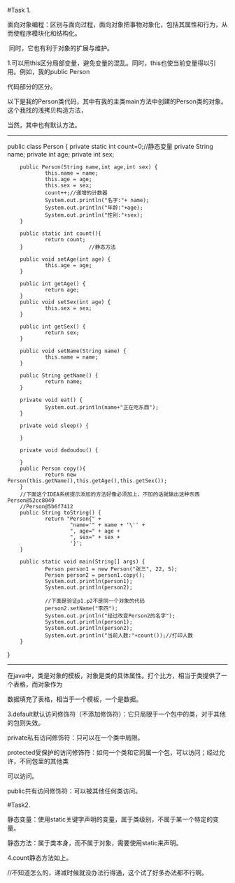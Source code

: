 #Task 1.

面向对象编程：区别与面向过程，面向对象把事物对象化，包括其属性和行为，从而使程序模块化和结构化。

​                           同时，它也有利于对象的扩展与维护。

1.可以用this区分局部变量，避免变量的混乱。同时，this也使当前变量得以引用。例如，我的public Person

  代码部分的区分。

以下是我的Person类代码，其中有我的主类main方法中创建的Person类的对象。这个我找的浅拷贝构造方法，

当然，其中也有默认方法。

-----------------------------------------------------------------------------------------------------------------------------------

public class Person {
        private static int count=0;//静态变量
        private String name;
        private int age;
        private int sex;

        public Person(String name,int age,int sex) {
                this.name = name;
                this.age = age;
                this.sex = sex;
                count++;//递增的计数器
                System.out.println("名字:"+ name);
                System.out.println("年龄:"+age);
                System.out.println("性别:"+sex);
        }
    
        public static int count(){
                return count;
        }                     //静态方法
    
        public void setAge(int age) {
                this.age = age;
        }
    
        public int getAge() {
                return age;
        }
        public void setSex(int age) {
                this.sex = sex;
        }
    
        public int getSex() {
                return sex;
        }
    
        public void setName(String name) {
                this.name = name;
        }
    
        public String getName() {
                return name;
        }
    
        private void eat() {
                System.out.println(name+"正在吃东西");
        }
    
        private void sleep() {
    
        }
    
        private void dadoudou() {
    
        }
        public Person copy(){
                return new Person(this.getName(),this.getAge(),this.getSex());
        }
        //下面这个IDEA系统提示添加的方法好像必须加上，不加的话就输出这种东西Person@52cc8049
        //Person@5b6f7412
        public String toString() {
                return "Person{" +
                        "name='" + name + '\'' +
                        ", age=" + age +
                        ", sex=" + sex +
                        '}';
        }
    
        public static void main(String[] args) {
                Person person1 = new Person("张三", 22, 5);
                Person person2 = person1.copy();
                System.out.println(person1);
                System.out.println(person2);
    
                //下面是验证p1.p2不是同一个对象的代码
                person2.setName("李四");
                System.out.println("经过改变Person2的名字");
                System.out.println(person1);
                System.out.println(person2);
                System.out.println("当前人数:"+count());//打印人数
        }
}

---------------------------------------------------------------------------------------------------------------------------------------

在java中，类是对象的模板，对象是类的具体属性。打个比方，相当于类提供了一个表格，而对象作为

数据填充了表格，相当于一个模板，一个是数据。

3.default默认访问修饰符（不添加修饰符）：它只局限于一个包中的类，对于其他的包则失效。

private私有访问修饰符：只可以在一个类中局限。

protected受保护的访问修饰符：如何一个类和它同属一个包，可以访问；经过允许，不同包里的其他类

可以访问。

public共有访问修饰符：可以被其他任何类访问。

#Task2.

静态变量：使用static关键字声明的变量，属于类级别，不属于某一个特定的变量。

静态方法：属于类本身，而不属于对象，需要使用static来声明。

4.count静态方法如上。

//不知道怎么的，递减时候就没办法行得通，这个试了好多办法都不行啊。

